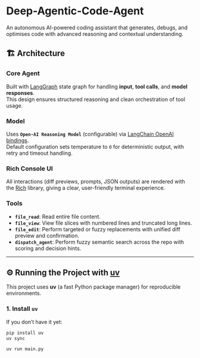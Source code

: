 # Deep-Agentic-Code-Agent
An autonomous AI-powered coding assistant that generates, debugs, and optimises code with advanced reasoning and contextual understanding.

## 🏗️ Architecture

### Core Agent
Built with [LangGraph](https://github.com/langchain-ai/langgraph) state graph for handling **input**, **tool calls**, and **model responses**.  
This design ensures structured reasoning and clean orchestration of tool usage.

### Model
Uses **`Open-AI Reasoning Model`** (configurable) via [LangChain OpenAI bindings](https://python.langchain.com/).  
Default configuration sets temperature to `0` for deterministic output, with retry and timeout handling.

### Rich Console UI
All interactions (diff previews, prompts, JSON outputs) are rendered with the [Rich](https://rich.readthedocs.io/) library, giving a clear, user-friendly terminal experience.

### Tools
- **`file_read`**: Read entire file content.  
- **`file_view`**: View file slices with numbered lines and truncated long lines.  
- **`file_edit`**: Perform targeted or fuzzy replacements with unified diff preview and confirmation.  
- **`dispatch_agent`**: Perform fuzzy semantic search across the repo with scoring and decision hints.  

---

## ⚙️ Running the Project with [uv](https://github.com/astral-sh/uv)

This project uses **uv** (a fast Python package manager) for reproducible environments.

### 1. Install `uv`
If you don’t have it yet:
```bash
pip install uv
uv sync

uv run main.py

```